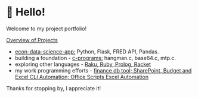 # 👋 Hello!

Welcome to my project portfolio! 

<ins>Overview of Projects</ins>
* [econ-data-science-app:](https://github.com/jesse-curran/my-programs/tree/main/econ-data-science-app) Python, Flask, FRED API, Pandas.
* building a foundation - [c-programs:](https://github.com/jesse-curran/my-programs/tree/main/c-programs) hangman.c, base64.c, mtp.c.
* exploring other languages - [Raku, Ruby, Prolog, Racket](https://github.com/jesse-curran/my-programs/tree/main/other-programs)
* my work programming efforts - [finance db tool; SharePoint, Budget and Excel CLI Automation; Office Scripts Excel Automation](https://github.com/jesse-curran/my-programs/blob/main/work_programming_scripts.pdf)

Thanks for stopping by, I appreciate it!

